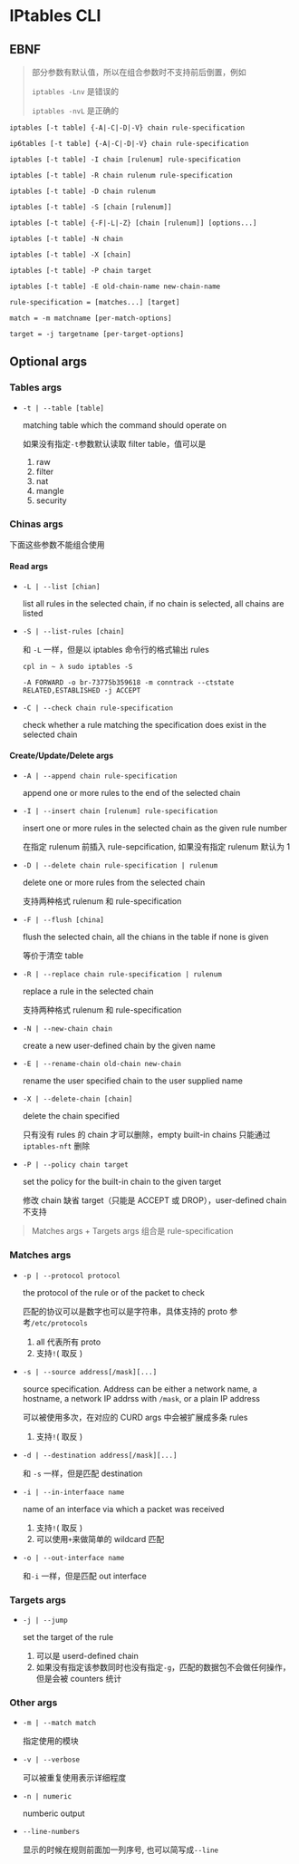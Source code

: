 # IPtables CLI

## EBNF

> 部分参数有默认值，所以在组合参数时不支持前后倒置，例如 
>
> `iptables -Lnv` 是错误的
>
> `iptables -nvL` 是正确的

```
iptables [-t table] {-A|-C|-D|-V} chain rule-specification

ip6tables [-t table] {-A|-C|-D|-V} chain rule-specification

iptables [-t table] -I chain [rulenum] rule-specification

iptables [-t table] -R chain rulenum rule-specification

iptables [-t table] -D chain rulenum

iptables [-t table] -S [chain [rulenum]]

iptables [-t table] {-F|-L|-Z} [chain [rulenum]] [options...]

iptables [-t table] -N chain

iptables [-t table] -X [chain]

iptables [-t table] -P chain target

iptables [-t table] -E old-chain-name new-chain-name

rule-specification = [matches...] [target]

match = -m matchname [per-match-options]

target = -j targetname [per-target-options]

```

## Optional args

### Tables args

- `-t | --table [table]`

  matching table which the command should operate on

  如果没有指定`-t`参数默认读取 filter table，值可以是

  1. raw
  2. filter
  3. nat
  4. mangle
  5. security

### Chinas args

下面这些参数不能组合使用

#### Read args

- `-L | --list [chian]`

  list all rules in the selected chain, if no chain is selected, all chains are listed

- `-S | --list-rules [chain]`

  和 `-L` 一样，但是以 iptables 命令行的格式输出 rules

  ```
  cpl in ~ λ sudo iptables -S   
  
  -A FORWARD -o br-73775b359618 -m conntrack --ctstate RELATED,ESTABLISHED -j ACCEPT
  ```

- `-C | --check chain rule-specification`

  check whether a rule matching the specification does exist in the selected chain

#### Create/Update/Delete args

- `-A | --append chain rule-specification`

  append one or more rules to the end of the selected chain

- `-I | --insert chain [rulenum] rule-specification`

  insert one or more rules in the selected chain as the given rule number

  在指定 rulenum 前插入 rule-sepcification, 如果没有指定 rulenum 默认为 1

- `-D | --delete chain rule-specification | rulenum`

  delete one or more rules from the selected chain

  支持两种格式 rulenum 和 rule-specification

- `-F | --flush [china]`

  flush the selected chain, all the chians in the table if none is given

  等价于清空 table

- `-R | --replace chain rule-specification | rulenum`

  replace a rule in the selected chain

  支持两种格式 rulenum 和 rule-specification

- `-N | --new-chain chain`

  create a new user-defined chain by the given name

- `-E | --rename-chain old-chain new-chain`

  rename the user specified chain to the user supplied name

- `-X | --delete-chain [chain]`

  delete the chain specified

  只有没有 rules 的 chain 才可以删除，empty built-in chains 只能通过 `iptables-nft` 删除 

- `-P | --policy chain target`

  set the policy for the built-in chain to the given target

  修改 chain 缺省 target（只能是 ACCEPT 或 DROP），user-defined chain 不支持

> Matches args + Targets args 组合是 rule-specification 

### Matches args

- `-p | --protocol protocol`

  the protocol of the rule or of the packet to check

  匹配的协议可以是数字也可以是字符串，具体支持的 proto 参考`/etc/protocols`

  1. all 代表所有 proto
  2. 支持`!`( 取反 )

- `-s | --source address[/mask][...]`

  source specification. Address can be either a network name, a hostname, a network IP addrss with `/mask`, or a plain IP address

  可以被使用多次，在对应的 CURD args 中会被扩展成多条 rules

  1. 支持`!`( 取反 )

- `-d | --destination address[/mask][...]`

  和 `-s` 一样，但是匹配 destination

- `-i | --in-interfaace name`

  name of an interface via which a packet was received

  1. 支持`!`( 取反 )
  2. 可以使用`+`来做简单的 wildcard 匹配

- `-o | --out-interface name`

  和`-i` 一样，但是匹配 out interface

### Targets args

- `-j | --jump`

  set the target of the rule

  1. 可以是 userd-defined chain
  2. 如果没有指定该参数同时也没有指定`-g`，匹配的数据包不会做任何操作，但是会被 counters 统计 

### Other args

- `-m | --match match`

  指定使用的模块

- `-v | --verbose`

  可以被重复使用表示详细程度

- `-n | numeric`

  numberic output

- `--line-numbers`

  显示的时候在规则前面加一列序号, 也可以简写成`--line`